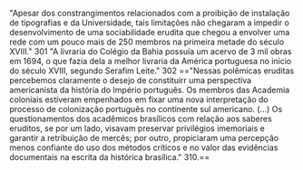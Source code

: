 "Apesar dos constrangimentos relacionados com a proibição de instalação de tipografias e da Universidade, tais limitações não chegaram a impedir o desenvolvimento de uma sociabilidade erudita que chegou a envolver uma rede com um pouco mais de 250 membros na primeira metade do século XVIII." 301
"A livraria do Colégio da Bahia possuía um acervo de 3 mil obras em 1694, o que fazia dela a melhor livraria da América portuguesa no início do século XVIII, segundo Serafim Leite." 302
=="Nessas polêmicas eruditas percebemos claramente o desejo de constituirr uma perspectiva americanista da história do Império português. Os membros das Academia coloniais estiveram empenhados em fixar uma nova interpretação do processo de colonização português no continente sul americano. (...) Os questionamentos dos acadêmicos brasílicos com relação aos saberes eruditos, se por um lado, visavam preservar privilégios imemoriais e garantir a retribuição de mercês; por outro, propiciaram uma percepção menos confiante do uso dos métodos críticos e no valor das evidências documentais na escrita da histórica brasílica." 310.==

